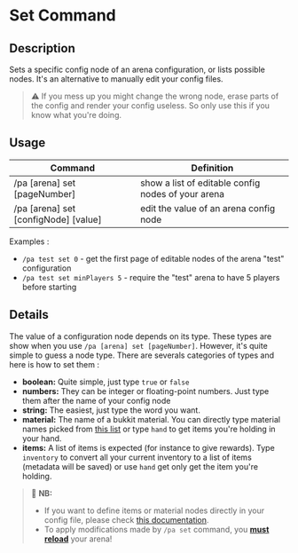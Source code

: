 # Set Command

## Description

Sets a specific config node of an arena configuration, or lists possible nodes.
It's an alternative to manually edit your config files.

> ⚠ If you mess up you might change the wrong node, erase parts of the config and render your config useless. 
So only use this if you know what you're doing.

## Usage

| Command                              | Definition                                         |
|--------------------------------------|----------------------------------------------------|
| /pa [arena] set [pageNumber]         | show a list of editable config nodes of your arena |
| /pa [arena] set [configNode] [value] | edit the value of an arena config node             |

Examples :
- `/pa test set 0` - get the first page of editable nodes of the arena "test" configuration
- `/pa test set minPlayers 5` - require the "test" arena to have 5 players before starting

## Details

The value of a configuration node depends on its type. These types are show when you use `/pa [arena] set [pageNumber]`.
However, it's quite simple to guess a node type.
There are severals categories of types and here is how to set them :
- **boolean:** Quite simple, just type `true` or `false`
- **numbers:** They can be integer or floating-point numbers. Just type them after the name of your config node
- **string:** The easiest, just type the word you want.
- **material:** The name of a bukkit material. You can directly type material names picked from 
[this list](https://hub.spigotmc.org/javadocs/spigot/org/bukkit/Material.html) or type `hand` to get items you're
holding in your hand.
- **items:** A list of items is expected (for instance to give rewards). Type `inventory` to convert all your current
inventory to a list of items (metadata will be saved) or use `hand` get only get the item you're holding.

> 🚩 **NB:** 
> * If you want to define items or material nodes directly in your config file, please check 
> [this documentation](../items.md).
> * To apply modifications made by `/pa set` command, you **[must reload](reload.md)** your arena!